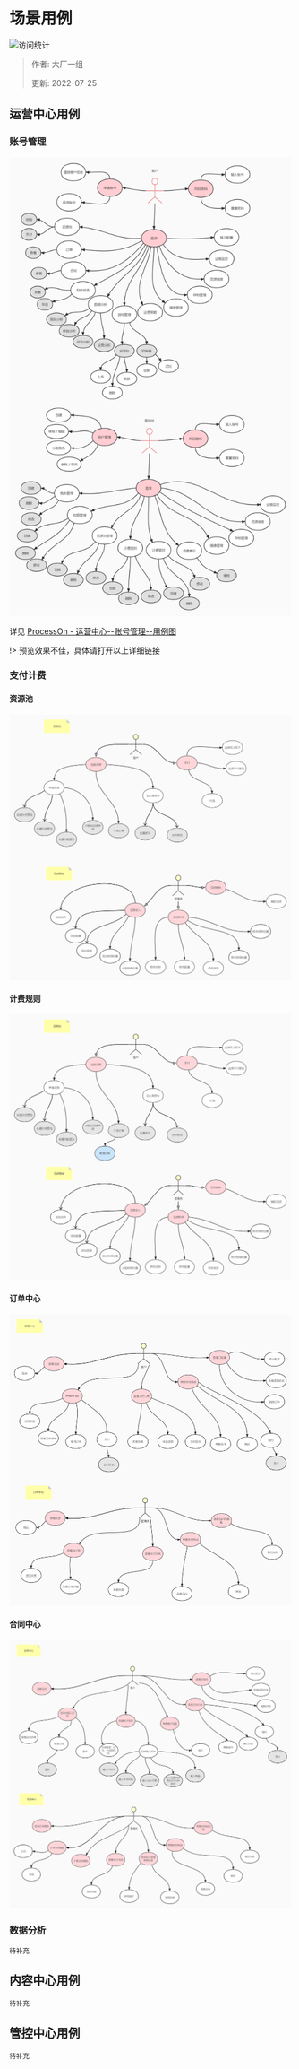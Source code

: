# 场景用例

![访问统计](https://visitor-badge.glitch.me/badge?page_id=senlypan.cloudgaming.02-use-case-diagram&left_color=blue&right_color=red)

> 作者: 大厂一组
>
> 更新: 2022-07-25



## 运营中心用例

### 账号管理

![](../_media/image/02-use-case-diagram/account-manage.jpg)

详见 [ProcessOn - 运营中心--账号管理--用例图](https://www.processon.com/view/link/62e8fef90e3e740772bc35bf)

!> 预览效果不佳，具体请打开以上详细链接

### 支付计费

#### 资源池

![](../_media/image/02-use-case-diagram/resource.jpg)

#### 计费规则

![](../_media/image/02-use-case-diagram/charge.jpg)

#### 订单中心

![](../_media/image/02-use-case-diagram/order.jpg)

#### 合同中心

![](../_media/image/02-use-case-diagram/contract.jpg)

### 数据分析

`待补充`

## 内容中心用例

`待补充`

## 管控中心用例

`待补充`